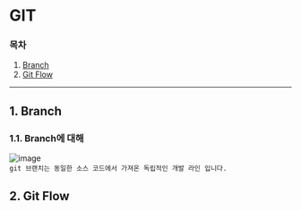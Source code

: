# GIT
  ### 목차
  1. [Branch](#1-branch)
  2. [Git Flow](#2-git-flow)
---------------------
## 1. Branch
### 1.1. Branch에 대해
![image](https://github.com/JustBasicPro/Study/assets/155926750/d666a1cf-5c39-4e3b-a2ab-4c887cbaaee6)
</br>
`
git 브랜치는 동일한 소스 코드에서 가져온 독립적인 개발 라인 입니다.
`

## 2. Git Flow
